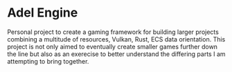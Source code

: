 # Adel Engine

Personal project to create a gaming framework for building larger projects combining a multitude of resources, Vulkan, Rust, ECS data orientation. This project is not only aimed to eventually create smaller games further down the line but also as an exerecise to better understand the differing parts I am attempting to bring together.